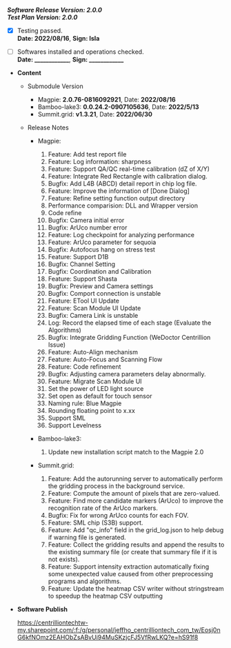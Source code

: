 
  
***Software Release Version: 2.0.0***  
***Test Plan Version: 2.0.0***

* [X] Testing passed.  
      **Date: 2022/08/16**,   **Sign: Isla**

* [ ] Softwares installed and operations checked.  
      **Date: ____________**,   **Sign: ____________**

*  **Content**  
    *  Submodule Version  
        *  Magpie: **2.0.76-0816092921**,          Date: **2022/08/16**  
        *  Bamboo-lake3: **0.0.24.2-0907105636**,          Date: **2022/5/13**  
        *  Summit.grid: **v1.3.21**,          Date: **2022/06/30**

    *  Release Notes  
        *  Magpie:  
            1. Feature: Add test report file  
            2. Feature: Log information: sharpness  
            3. Feature: Support QA/QC real-time calibration (dZ of X/Y)  
            4. Feature: Integrate Red Rectangle with calibration dialog.  
            5. Bugfix: Add L4B (ABCD) detail report in chip log file.  
            6. Feature: Improve the information of [Done Dialog]  
            7. Feature: Refine setting function output directory  
            8. Performance comparision: DLL and Wrapper version  
            9. Code refine  
            10. Bugfix: Camera initial error  
            11. Bugfix: ArUco number error  
            12. Feature: Log checkpoint for analyzing performance  
            13. Feature: ArUco parameter for sequoia  
            14. Bugfix: Autofocus hang on stress test  
            15. Feature: Support D1B  
            16. Bugfix: Channel Setting  
            17. Bugfix: Coordination and Calibration  
            18. Feature: Support Shasta  
            19. Bugfix: Preview and Camera settings  
            20. Bugfix: Comport connection is unstable  
            21. Feature: ETool UI Update  
            22. Feature: Scan Module UI Update  
            23. Bugfix: Camera Link is unstable  
            24. Log: Record the elapsed time of each stage (Evaluate the Algorithms)  
            25. Bugfix: Integrate Gridding Function (WeDoctor Centrillion Issue)  
            26. Feature: Auto-Align mechanism  
            27. Feature: Auto-Focus and Scanning Flow  
            28. Feature: Code refinement  
            29. Bugfix: Adjusting camera parameters delay abnormally.  
            30. Feature: Migrate Scan Module UI
            31. Set the power of LED light source
            32. Set open as default for touch sensor
            33. Naming rule: Blue Magpie
            34. Rounding floating point to x.xx
            35. Support SML
            36. Support Levelness
            
  
        *  Bamboo-lake3:  
            1. Update new installation script match to the Magpie 2.0
  
        *  Summit.grid:  
            1. Feature: Add the autorunning server to automatically perform the gridding process in the background service.  
            2. Feature: Compute the amount of pixels that are zero-valued.  
            3. Feature: Find more candidate markers (ArUco) to improve the recognition rate of the ArUco markers.  
            4. Bugfix: Fix for wrong ArUco counts for each FOV.  
            5. Feature: SML chip (S3B) support.  
            6. Feature: Add "qc_info" field in the grid_log.json to help debug if warning file is generated.  
            7. Feature: Collect the gridding results and append the results to the existing summary file (or create that summary file if it is not exists).  
            8. Feature: Support intensity extraction automatically fixing some unexpected value caused from other preprocessing programs and algorithms.  
            9. Feature: Update the heatmap CSV writer without stringstream to speedup the heatmap CSV outputting
  
* **Software Publish** 

    https://centrilliontechtw-my.sharepoint.com/:f:/g/personal/jeffho_centrilliontech_com_tw/Eosj0nG6kfNOmz2EAHObZsABvUi94MuSKzjcFJ5VfRwLKQ?e=hS91f8